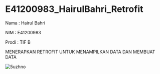 # E41200983_HairulBahri_Retrofit

Nama : Hairul Bahri

NIM : E41200983

Prodi : TIF B


MENERAPKAN RETROFIT UNTUK MENAMPILKAN DATA DAN MEMBUAT DATA

![5uzhno](https://user-images.githubusercontent.com/80257426/142762494-576e94ec-41f2-4981-969d-b2faf6eb8cc4.gif)
